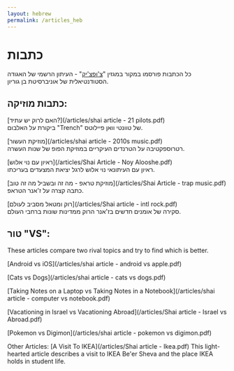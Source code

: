 ```yaml
---
layout: hebrew
permalink: /articles_heb
---
```


# כתבות

כל הכתבות פורסמו במקור במגזין "[צ'ופצ'יק](https://he.wikipedia.org/wiki/%D7%A6%27%D7%95%D7%A4%D7%A6%27%D7%99%D7%A7_(%D7%A2%D7%99%D7%AA%D7%95%D7%9F))" - העיתון הרשמי של האגודה הסטודנטיאלית של אוניברסיטת בן גוריון.

## כתבות מוזיקה:

[האם לרוק יש עתיד?](/articles/shai article - 21 pilots.pdf)  
ביקורת על האלבום "Trench" של טוונטי וואן פיילוטס.

[מוזיקת העשור](/articles/shai article - 2010s music.pdf)  
רטרוספקטיבה על הטרנדים העיקריים במוזיקת הפופ של שנות העשרה.

[ראיון עם נוי אלוש](/articles/Shai Article - Noy Alooshe.pdf)  
ראיון עם העיתונאי נוי אלוש לרגל יציאת המצעדים בעריכתו.

[מוזיקת טראפ - מה זה ובשביל מה זה טוב](/articles/Shai Article - trap music.pdf)  
כתבה קצרה על ז'אנר הטראפ.

[רוק ומטאל מסביב לעולם](/articles/Shai article - intl rock.pdf)  
סקירה של אומנים חדשים בז'אנר הרוק ממדינות שונות ברחבי העולם.

## טור "VS":

These articles compare two rival topics and try to find which is better.

[Android vs iOS](/articles/shai article - android vs apple.pdf)

[Cats vs Dogs](/articles/shai article - cats vs dogs.pdf)

[Taking Notes on a Laptop vs Taking Notes in a Notebook](/articles/shai article - computer vs notebook.pdf)

[Vacationing in Israel vs Vacationing Abroad](/articles/Shai article - Israel vs Abroad.pdf)

[Pokemon vs Digimon](/articles/shai article - pokemon vs digimon.pdf)

Other Articles:
[A Visit To IKEA](/articles/Shai article - Ikea.pdf)
This light-hearted article describes a visit to IKEA Be'er Sheva and the place IKEA holds in student life.

